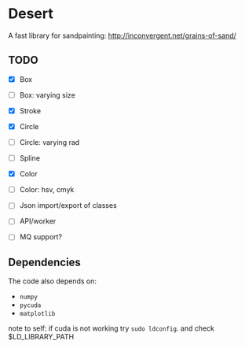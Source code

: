 # Desert

A fast library for sandpainting: http://inconvergent.net/grains-of-sand/


## TODO

- [x] Box
- [ ] Box: varying size
- [x] Stroke
- [x] Circle
- [ ] Circle: varying rad
- [ ] Spline
- [x] Color
- [ ] Color: hsv, cmyk
- [ ] Json import/export of classes

- [ ] API/worker
- [ ] MQ support?


## Dependencies

The code also depends on:

*    `numpy`
*    `pycuda`
*    `matplotlib`


note to self: if cuda is not working try `sudo ldconfig`. and check
$LD_LIBRARY_PATH


